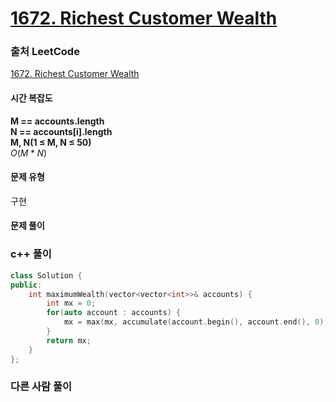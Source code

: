 # [1672. Richest Customer Wealth](https://leetcode.com/problems/richest-customer-wealth/description/)

### 출처 LeetCode
[1672. Richest Customer Wealth](https://leetcode.com/problems/richest-customer-wealth/description/)

#### 시간 복잡도
**M == accounts.length**  
**N == accounts[i].length**  
**M, N(1 ≤ M, N ≤ 50)**  
$`O(M * N)`$

#### 문제 유형
구현

#### 문제 풀이

### c++ 풀이
```c++
class Solution {
public:
    int maximumWealth(vector<vector<int>>& accounts) {
        int mx = 0;
        for(auto account : accounts) {
            mx = max(mx, accumulate(account.begin(), account.end(), 0));            
        }
        return mx;
    }
};
```

### 다른 사람 풀이
```c++

```